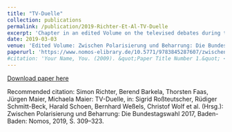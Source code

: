 ```yaml
---
title: "TV-Duelle"
collection: publications
permalink: /publication/2019-Richter-Et-Al-TV-Duelle
excerpt: 'Chapter in an edited Volume on the televised debates during the 2017 election campaign with experimental evidence on its perception by voters.'
date: 2019-03-03
venue: 'Edited Volume: Zwischen Polarisierung und Beharrung: Die Bundestagswahl 2017'
paperurl: 'https://www.nomos-elibrary.de/10.5771/9783845287607/zwischen-polarisierung-und-beharrung-die-bundestagswahl-2017'
#citation: 'Your Name, You. (2009). &quot;Paper Title Number 1.&quot; <i>Journal 1</i>. 1(1).'
---
```

[Download paper here](https://www.nomos-elibrary.de/10.5771/9783845287607/zwischen-polarisierung-und-beharrung-die-bundestagswahl-2017)

Recommended citation: Simon Richter, Berend Barkela, Thorsten Faas, Jürgen Maier, Michaela Maier: TV-Duelle, in: Sigrid Roßteutscher, Rüdiger Schmitt-Beck, Harald Schoen, Bernhard Weßels, Christof Wolf et al. (Hrsg.): Zwischen Polarisierung und Beharrung: Die Bundestagswahl 2017, Baden-Baden: Nomos, 2019, S. 309–323.
